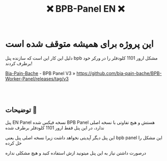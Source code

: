 <h1 align="center">❌ BPB-Panel EN ❌</h1>

<br>

# این پروژه برای همیشه متوقف شده است

دلیل این کار این است که سازنده پنل bpb مشکل ارور 1101 کلودفلر را در ورکر خود برطرف کردند!

[Bia-Pain-Bache](https://github.com/bia-pain-bache) - BPB Panel V3 » https://github.com/bia-pain-bache/BPB-Worker-Panel/releases/tag/v3

<br>

<br>

## توضیحات 📜
پنل EN Panel نسخه فیکس شده BPB Panel هستش و هیچ تفاوتی با نسخه اصلی ندارد، در این پنل فقط ارور 1101 کلودفلر برطرف شده

این پنل دیگر آپدیتی نخواهد داشت زیرا نسخه اصلی پنل یعنی bpb panel این مشکل را حل کرده

درصورت داشتن نیاز به این پنل میتونید ازش استفاده کنید و هیچ مشکلی نداره

<br>
